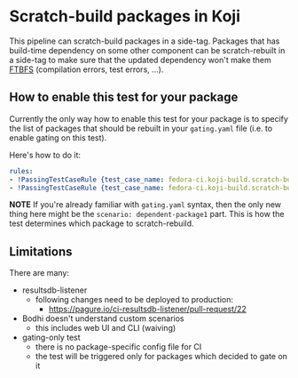 # Scratch-build packages in Koji

This pipeline can scratch-build packages in a side-tag.
Packages that has build-time dependency on some other component can be scratch-rebuilt in a side-tag to make sure that the updated dependency won't make them [FTBFS](https://docs.fedoraproject.org/en-US/fesco/Fails_to_build_from_source_Fails_to_install/) (compilation errors, test errors, ...).

## How to enable this test for your package

Currently the only way how to enable this test for your package is to specify the list of packages that should be rebuilt in your `gating.yaml` file (i.e. to enable gating on this test).

Here's how to do it:

```yaml
rules:
- !PassingTestCaseRule {test_case_name: fedora-ci.koji-build.scratch-build.validation, scenario: dependent-package1}
- !PassingTestCaseRule {test_case_name: fedora-ci.koji-build.scratch-build.validation, scenario: dependent-package2}
```

**NOTE**
If you're already familiar with `gating.yaml` syntax, then the only new thing here might be the 
`scenario: dependent-package1` part. This is how the test determines which package to scratch-rebuild.

## Limitations

There are many:

* resultsdb-listener
  * following changes need to be deployed to production:
    * https://pagure.io/ci-resultsdb-listener/pull-request/22
* Bodhi doesn't understand custom scenarios
  * this includes web UI and CLI (waiving)
* gating-only test
  * there is no package-specific config file for CI
  * the test will be triggered only for packages which decided to gate on it

